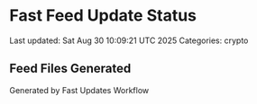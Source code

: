 # Fast Feed Update Status
Last updated: Sat Aug 30 10:09:21 UTC 2025
Categories: crypto

## Feed Files Generated

Generated by Fast Updates Workflow
